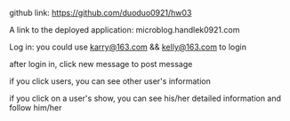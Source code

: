 github link:   https://github.com/duoduo0921/hw03

A link to the deployed application: microblog.handlek0921.com


Log in: you could use karry@163.com && kelly@163.com to login

after login in, click new message to post message

if you click users, you can see other user's information

if you click on a user's show, you can see his/her detailed information and follow him/her


